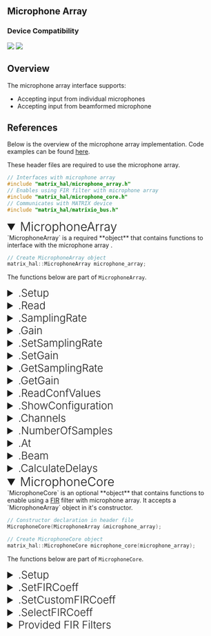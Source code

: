 <h2 style="padding-top:0">Microphone Array</h2>

### Device Compatibility
<img class="creator-compatibility-icon" src="../../img/creator-icon.svg">
<img class="voice-compatibility-icon" src="../../img/voice-icon.svg">

## Overview

The microphone array interface supports:

* Accepting input from individual microphones
* Accepting input from beamformed microphone

## References

Below is the overview of the microphone array implementation. Code examples can be found [here](/matrix-hal/examples/microphone).

These header files are required to use the microphone array.

```cpp
// Interfaces with microphone array
#include "matrix_hal/microphone_array.h"
// Enables using FIR filter with microphone array
#include "matrix_hal/microphone_core.h"
// Communicates with MATRIX device
#include "matrix_hal/matrixio_bus.h"
```

<details open>
<summary style="font-size: 1.75rem; font-weight: 300;">MicrophoneArray</summary>
`MicrophoneArray` is a required **object** that contains functions to interface with the microphone array .

```cpp
// Create MicrophoneArray object
matrix_hal::MicrophoneArray microphone_array;
```

The functions below are part of `MicrophoneArray`.

<details>
<summary style="font-size: 1.5rem; font-weight: 300;">.Setup</summary>
`Setup` is a **function** that takes a `MatrixIOBus` object as a parameter and sets that object as the bus to use for communicating with MATRIX device.

```cpp
// Function declaration in header file
void Setup(MatrixIOBus *bus);
```

```cpp
// Set microphone_array to use MatrixIOBus bus
microphone_array.Setup(&bus);
```
</details>

<details>
<summary style="font-size: 1.5rem; font-weight: 300;">.Read</summary>
`Read` is a **function** that outputs microphone array data to the `delayed_data_` array and the `beamformed_` array in the `MicrophoneArray` object.

```cpp
// Function declaration in header file
bool Read();
```

```cpp
// Reading 8-mics buffer from the FPGA
microphone_array.Read();
```
</details>

<details>
<summary style="font-size: 1.5rem; font-weight: 300;">.SamplingRate</summary>
`SamplingRate` is a **function** that returns the `sampling_frequency_` value in the `MicrophoneArray` object.

```cpp
// Function declaration in header file
uint32_t SamplingRate() { return sampling_frequency_; }
```

```cpp
// Return the stored sampling rate
uint32_t SamplingRate = microphone_array.SamplingRate();
```
</details>

<details>
<summary style="font-size: 1.5rem; font-weight: 300;">.Gain</summary>
`Gain` is a **function** that returns the `gain_` value in the `MicrophoneArray` object.

```cpp
// Function declaration in header file
uint16_t Gain() { return gain_; }
```

```cpp
// Return the stored gain
uint32_t Gain = microphone_array.Gain();
```
</details>

<details>
<summary style="font-size: 1.5rem; font-weight: 300;">.SetSamplingRate</summary>
`SetSamplingRate` is a **function** that sets the `sampling_frequency_` value in the `MicrophoneArray` object and sends it to the microphone array.

```cpp
// Function declaration in header file
bool SetSamplingRate(uint32_t sampling_frequency);
```

```cpp
// Set the sampling rate
microphone_array.SetSamplingRate(sampling_rate);
```
</details>

<details>
<summary style="font-size: 1.5rem; font-weight: 300;">.SetGain</summary>
`SetGain` is a **function** that sets the `gain_` value in the `MicrophoneArray` object and sends it to the microphone array.

```cpp
// Function declaration in header file
bool SetGain(uint16_t gain);
```

```cpp
// Set the gain
microphone_array.SetGain(gain);
```
</details>

<details>
<summary style="font-size: 1.5rem; font-weight: 300;">.GetSamplingRate</summary>
`GetSamplingRate` is a **function** that gets the sampling rate value from the microphone array and saves it in the `MicrophoneArray` object as value `sampling_frequency_`.

```cpp
// Function declaration in header file
bool GetSamplingRate();
```

```cpp
// Update sampling_frequency_ from microphone array
microphone_array.GetSamplingRate();
```
</details>

<details>
<summary style="font-size: 1.5rem; font-weight: 300;">.GetGain</summary>
`GetGain` is a **function** that gets the gain value from the microphone array and saves it in the `MicrophoneArray` object as value `gain_`.

```cpp
// Function declaration in header file
bool GetGain();
```

```cpp
// Update gain_ from microphone array
microphone_array.GetGain();
```
</details>

<details>
<summary style="font-size: 1.5rem; font-weight: 300;">.ReadConfValues</summary>
`ReadConfValues` is a **function** that runs both the `GetGain` and `GetSamplingRate` functions. 
This updates the `gain_` and the `sampling_frequency_` values in the `MicrophoneArray' object with values from the microphone array.

```cpp
// Function declaration in header file
void ReadConfValues();
```

```cpp
// Update values from microphone array
microphone_array.ReadConfValues();
```
</details>

<details>
<summary style="font-size: 1.5rem; font-weight: 300;">.ShowConfiguration</summary>
`ShowConfiguration` is a **function** that outputs the `gain_` and `sampling_frequency_` values in the `MicrophoneArray' object.

```cpp
// Function declaration in header file
void ShowConfiguration();
```

```cpp
// Output `gain_` and `sampling_frequency_` values
microphone_array.void ShowConfiguration();
```

```cpp
// Style of output
std::cout << "Audio Configuration: " << std::endl;
std::cout << "Sampling Frequency: " << sampling_frequency_ << std::endl;
std::cout << "Gain : " << gain_ << std::endl;
```
</details>

<details>
<summary style="font-size: 1.5rem; font-weight: 300;">.Channels</summary>
`Channels` is a **function** that returns the number of microphone channels.

```cpp
// Function declaration in header file
uint16_t Channels() { return kMicrophoneChannels; }
```

```cpp
// Return the number of channels
uint16_t Channels = microphone_array.Channels();
```
</details>

<details>
<summary style="font-size: 1.5rem; font-weight: 300;">.NumberOfSamples</summary>
`NumberOfSamples` is a **function** that returns the number of samples.

```cpp
// Function declaration in header file
uint32_t NumberOfSamples() {
    return kMicarrayBufferSize / kMicrophoneChannels;
  }
```

```cpp
// Return the number of samples
uint16_t SampleAmount = microphone_array.NumberOfSamples();
```
</details>

<details>
<summary style="font-size: 1.5rem; font-weight: 300;">.At</summary>
`At` is a **function** that returns microphone data from the `delayed_data_` array. The `Read` function populates the `delayed_data_` array.

```cpp
// Function declaration in header file
int16_t &At(int16_t sample, int16_t channel) {
    return delayed_data_[sample * kMicrophoneChannels + channel];
  }
```

```cpp
// Return a single sample
int16_t sample = microphone_array.At(s, c);
```
</details>

<details>
<summary style="font-size: 1.5rem; font-weight: 300;">.Beam</summary>
`Beam` is a **function** that returns beamformed microphone data from the `beamformed_` array. The `Read` function populates the `beamformed_` array.

```cpp
// Function declaration in header file
int16_t &Beam(int16_t sample) { return beamformed_[sample]; }
```

```cpp
// Return a single sample
int16_t sample = microphone_array.Beam(s);
```
</details>

<details>
<summary style="font-size: 1.5rem; font-weight: 300;">.CalculateDelays</summary>
`CalculateDelays` is a **function** that calculates and sets up delays for beamforming.

```cpp
// Function declaration in header file
void CalculateDelays(float azimutal_angle, float polar_angle,
                       float radial_distance_mm = 100.0,
                       float sound_speed_mmseg = 320 * 1000.0);
```

```cpp
// Calculate and set up beamforming delays
microphone_array.CalculateDelays(0, 0, 1000, 320 * 1000);
```
</details>

</details>

<details open>
<summary style="font-size: 1.75rem; font-weight: 300;">MicrophoneCore</summary>
`MicrophoneCore` is an optional **object** that contains functions to enable using a <a href="https://en.wikipedia.org/wiki/Finite_impulse_response" target="_blank">FIR</a> filter with microphone array. It accepts a `MicrophoneArray` object in it's constructor.

```cpp
// Constructor declaration in header file
MicrophoneCore(MicrophoneArray &microphone_array);
```

```cpp
// Create MicrophoneCore object
matrix_hal::MicrophoneCore microphone_core(microphone_array);
```

The functions below are part of `MicrophoneCore`.

<details>
<summary style="font-size: 1.5rem; font-weight: 300;">.Setup</summary>
`Setup` is a **function** that takes a `MatrixIOBus` object as a parameter and sets that object as the bus to use for communicating with MATRIX device. It also sets up the FIR filter by calling `SelectFIRCoeff(&FIR_default[0])`.

```cpp
// Function declaration in header file
void Setup(MatrixIOBus *bus);
```

```cpp
// Set microphone_core to use MatrixIOBus bus
microphone_core.Setup(&bus);
```
</details>

<details>
<summary style="font-size: 1.5rem; font-weight: 300;">.SetFIRCoeff</summary>
`SetFIRCoeff` is a **function** that sends the `fir_coeff_` array in the `MicrophoneCore` object to the FPGA.

```cpp
// Function declaration in header file
bool SetFIRCoeff();
```

```cpp
// Sends fir_coeff_ to FPGA
microphone_core.SetFIRCoeff();
```
</details>

<details>
<summary style="font-size: 1.5rem; font-weight: 300;">.SetCustomFIRCoeff</summary>
`SetCustomFIRCoeff` is a **function** that sets the `fir_coeff_` array in the `MicrophoneCore` object.

If input is valid then the function also calls `SetFIRCoeff` to send the `fir_coeff_` array in the `MicrophoneCore` object to the FPGA.

```cpp
bool SetCustomFIRCoeff(const std::valarray<int16_t> custom_fir);
```

```cpp
// Sets fir_coeff_ to custom_fir
microphone_core.SetCustomFIRCoeff(custom_fir);
```
</details>

<details>
<summary style="font-size: 1.5rem; font-weight: 300;">.SelectFIRCoeff</summary>
`SelectFIRCoeff` is a **function** that sets the `fir_coeff_` array in the `MicrophoneCore` object. 

If input is valid then the function also calls `SetFIRCoeff` to send the `fir_coeff_` array in the `MicrophoneCore` object to the FPGA.

This function accepts a FIRCoeff struct, which is defined below.

```cpp
// FIRCoeff definition in header file
struct FIRCoeff {
  uint32_t rate_;
  std::valarray<int16_t> coeff_;
};
```

```cpp
bool SelectFIRCoeff(FIRCoeff *FIR_coeff);
```

```cpp
// Sets fir_coeff_ from FIR_default[0]
microphone_core.SelectFIRCoeff(&FIR_default[0]);
```
</details>

<details>
<summary style="font-size: 1.5rem; font-weight: 300;">Provided FIR Filters</summary>
A FIR filter is provided in `matrix_hal/microphone_core_fir.h`.

This filter provided is in the form of a FIRCoeff struct, which is defined below.

```cpp
// FIRCoeff definition in header file
struct FIRCoeff {
  uint32_t rate_;
  std::valarray<int16_t> coeff_;
};
```

To use the provided FIR filter the `SelectFIRCoeff` function is used to set it, then the `SetFIRCoeff` function is used to send it to the FPGA.

```cpp
// Sets fir_coeff_ from FIR_default[0]
microphone_core.SelectFIRCoeff(&FIR_default[0]);
// Sends FIR filter in fir_coeff_ to FPGA
microphone_core.SetFIRCoeff();
```
</details>

</details>